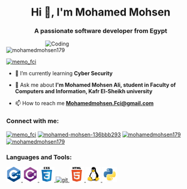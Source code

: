 <h1 align="center">Hi 👋, I'm Mohamed Mohsen</h1>
<h3 align="center">A passionate software developer from Egypt</h3>

<img align="right" alt="Coding" width="400" src="https://media.giphy.com/media/v1.Y2lkPTc5MGI3NjExbnJyNXVwcXVocHdkNmVhaDVkMzVna3Zuc3plZms5amRwam1rc21oYyZlcD12MV9pbnRlcm5hbF9naWZfYnlfaWQmY3Q9Zw/077i6AULCXc0FKTj9s/giphy.gif">

<p align="left"> <img src="https://komarev.com/ghpvc/?username=mohamedmohsen179&label=Profile%20views&color=0e75b6&style=flat" alt="mohamedmohsen179" /> </p>

<p align="left"> <a href="https://twitter.com/memo_fci" target="blank"><img src="https://img.shields.io/twitter/follow/memo_fci?logo=twitter&style=for-the-badge" alt="memo_fci" /></a> </p>

- 🌱 I’m currently learning **Cyber Security**

- 💬 Ask me about **l'm Mohamed Mohsen Ali, student in Faculty of Computers and Information, Kafr El-Sheikh university**

- 📫 How to reach me **Mohamedmohsen.Fci@gmail.com**

<h3 align="left">Connect with me:</h3>
<p align="left">
<a href="https://twitter.com/memo_fci" target="blank"><img align="center" src="https://raw.githubusercontent.com/rahuldkjain/github-profile-readme-generator/master/src/images/icons/Social/twitter.svg" alt="memo_fci" height="30" width="40" /></a>
<a href="https://linkedin.com/in/mohamed-mohsen-136bbb293" target="blank"><img align="center" src="https://raw.githubusercontent.com/rahuldkjain/github-profile-readme-generator/master/src/images/icons/Social/linked-in-alt.svg" alt="mohamed-mohsen-136bbb293" height="30" width="40" /></a>
<a href="https://fb.com/mohamedmohsen179" target="blank"><img align="center" src="https://raw.githubusercontent.com/rahuldkjain/github-profile-readme-generator/master/src/images/icons/Social/facebook.svg" alt="mohamedmohsen179" height="30" width="40" /></a>
<a href="https://instagram.com/mohamedmohsen179" target="blank"><img align="center" src="https://raw.githubusercontent.com/rahuldkjain/github-profile-readme-generator/master/src/images/icons/Social/instagram.svg" alt="mohamedmohsen179" height="30" width="40" /></a>
</p>

<h3 align="left">Languages and Tools:</h3>
<p align="left"> <a href="https://www.w3schools.com/cpp/" target="_blank" rel="noreferrer"> <img src="https://raw.githubusercontent.com/devicons/devicon/master/icons/cplusplus/cplusplus-original.svg" alt="cplusplus" width="40" height="40"/> </a> <a href="https://www.w3schools.com/cs/" target="_blank" rel="noreferrer"> <img src="https://raw.githubusercontent.com/devicons/devicon/master/icons/csharp/csharp-original.svg" alt="csharp" width="40" height="40"/> </a> <a href="https://www.w3schools.com/css/" target="_blank" rel="noreferrer"> <img src="https://raw.githubusercontent.com/devicons/devicon/master/icons/css3/css3-original-wordmark.svg" alt="css3" width="40" height="40"/> </a> <a href="https://git-scm.com/" target="_blank" rel="noreferrer"> <img src="https://www.vectorlogo.zone/logos/git-scm/git-scm-icon.svg" alt="git" width="40" height="40"/> </a> <a href="https://www.w3.org/html/" target="_blank" rel="noreferrer"> <img src="https://raw.githubusercontent.com/devicons/devicon/master/icons/html5/html5-original-wordmark.svg" alt="html5" width="40" height="40"/> </a> <a href="https://www.linux.org/" target="_blank" rel="noreferrer"> <img src="https://raw.githubusercontent.com/devicons/devicon/master/icons/linux/linux-original.svg" alt="linux" width="40" height="40"/> </a> <a href="https://www.python.org" target="_blank" rel="noreferrer"> <img src="https://raw.githubusercontent.com/devicons/devicon/master/icons/python/python-original.svg" alt="python" width="40" height="40"/> </a> </p>

